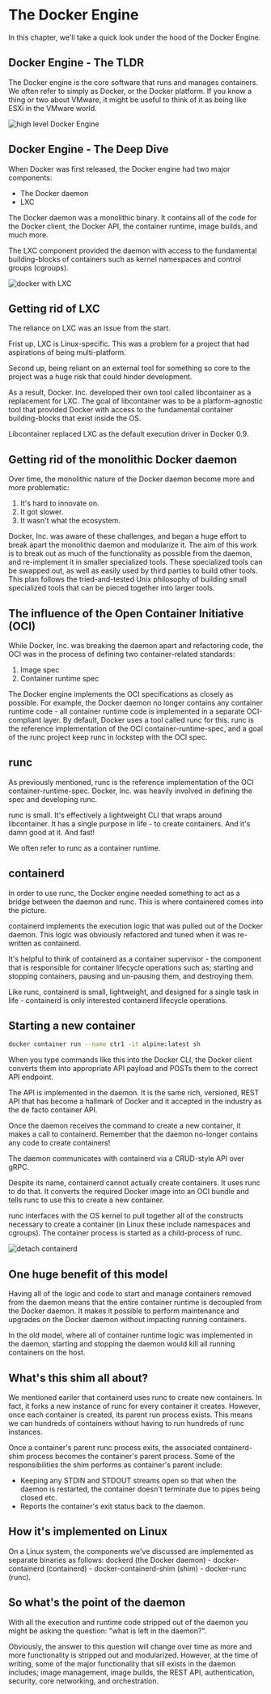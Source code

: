 # The Docker Engine

In this chapter, we'll take a quick look under the hood of the Docker Engine.

## Docker Engine - The TLDR

The Docker engine is the core software that runs and manages containers. We often refer to simply as Docker, or the Docker platform. If you know a thing or two about VMware, it might be useful to think of it as being like ESXi in the VMware world.

![high level Docker Engine](./assets/docker_overview.png)

## Docker Engine - The Deep Dive

When Docker was first released, the Docker engine had two major components:

- The Docker daemon
- LXC

The Docker daemon was a monolithic binary. It contains all of the code for the Docker client, the Docker API, the container runtime, image builds, and much more.

The LXC component provided the daemon with access to the fundamental building-blocks of containers such as kernel namespaces and control groups (cgroups).

![docker with LXC](./assets/docker_lxc.png)

## Getting rid of LXC

The reliance on LXC was an issue from the start.

Frist up, LXC is Linux-specific. This was a problem for a project that had aspirations of being multi-platform.

Second up, being reliant on an external tool for something so core to the project was a huge risk that could hinder development.

As a result, Docker. Inc. developed their own tool called libcontainer as a replacement for LXC. The goal of libcontainer was to be a platform-agnostic tool that provided Docker with access to the fundamental container building-blocks that exist inside the OS.

Libcontainer replaced LXC as the default execution driver in Docker 0.9.

## Getting rid of the monolithic Docker daemon

Over time, the monolithic nature of the Docker daemon become more and more problematic: 

1. It's hard to innovate on.
2. It got slower.
3. It wasn't what the ecosystem.

Docker, Inc. was aware of these challenges, and began a huge effort to break apart the monolithic daemon and modularize it. The aim of this work is to break out as much of the functionality as possible from the daemon, and re-implement it in smaller specialized tools. These specialized tools can be swapped out, as well as easily used by third parties to build other tools. This plan follows the tried-and-tested Unix philosophy of building small specialized tools that can be pieced together into larger tools.

## The influence of the Open Container Initiative (OCI)

While Docker, Inc. was breaking the daemon apart and refactoring code, the OCI was in the process of defining two container-related standards:

1. Image spec
2. Container runtime spec

The Docker engine implements the OCI specifications as closely as possible. For example, the Docker daemon no longer contains any container runtime code - all container runtime code is implemented in a separate OCI-compliant layer. By default, Docker uses a tool called runc for this. runc is the reference implementation of the OCI container-runtime-spec, and a goal of the runc project keep runc in lockstep with the OCI spec.

## runc

As previously mentioned, runc is the reference implementation of the OCI container-runtime-spec. Docker, Inc. was heavily involved in defining the spec and developing runc.

runc is small. It's effectively a lightweight CLI that wraps around libcontainer. It has a single purpose in life - to create containers. And it's damn good at it. And fast!

We often refer to runc as a container runtime.

## containerd

In order to use runc, the Docker engine needed something to act as a bridge between the daemon and runc. This is where containered comes into the picture.

containerd implements the execution logic that was pulled out of the Docker daemon. This logic was obviously refactored and tuned when it was re-written as containerd.

It's helpful to think of containerd as a container supervisor - the component that is responsible for container lifecycle operations such as; starting and stopping containers, pausing and un-pausing them, and destroying them.

Like runc, containerd is small, lightweight, and designed for a single task in life - containerd is only interested containerd lifecycle operations.

## Starting a new container

```bash
docker container run --name ctr1 -it alpine:latest sh
```

When you type commands like this into the Docker CLI, the Docker client converts them into appropriate API payload and POSTs them to the correct API endpoint.

The API is implemented in the daemon. It is the same rich, versioned, REST API that has become a hallmark of Docker and it accepted in the industry as the de facto container API.

Once the daemon receives the command to create a new container, it makes a call to containerd. Remember that the daemon no-longer contains any code to create containers!

The daemon communicates with containerd via a CRUD-style API over gRPC.

Despite its name, containerd cannot actually create containers. It uses runc to do that. It converts the required Docker image into an OCI bundle and tells runc to use this to create a new container.

runc interfaces with the OS kernel to pull together all of the constructs necessary to create a container (in Linux these include namespaces and cgroups). The container process is started as a child-process of runc.

![detach containerd](./assets/containerd.png)

## One huge benefit of this model

Having all of the logic and code to start and manage containers removed from the daemon means that the entire container runtime is decoupled from the Docker daemon. It makes it possible to perform maintenance and upgrades on the Docker daemon without impacting running containers.

In the old model, where all of container runtime logic was implemented in the daemon, starting and stopping the daemon would kill all running containers on the host.

## What's this shim all about?

We mentioned eariler that containerd uses runc to create new containers. In fact, it forks a new instance of runc for every container it creates. However, once each container is created, its parent run process exists. This means we can hundreds of containers without having to run hundreds of runc instances.

Once a container's parent runc process exits, the associated containerd-shim process becomes the container's parent process. Some of the responsibilities the shim performs as container's parent include:

- Keeping any STDIN and STDOUT streams open so that when the daemon is restarted, the container doesn't terminate due to pipes being closed etc.
- Reports the container's exit status back to the daemon.

## How it's implemented on Linux

On a Linux system, the components we've discussed are implemented as separate binaries as follows: dockerd (the Docker daemon) - docker-containerd (containerd) - docker-containerd-shim (shim) - docker-runc (runc).

## So what's the point of the daemon

With all the execution and runtime code stripped out of the daemon you might be asking the question: "what is left in the daemon?".

Obviously, the answer to this question will change over time as more and more functionality is stripped out and modularized. However, at the time of writing, some of the major functionality that sill exists in the daemon includes; image management, image builds, the REST API, authentication, security, core networking, and orchestration. 
